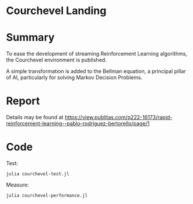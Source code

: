 # Courchevel Landing

# Summary
To ease the development of streaming Reinforcement Learning algorithms, the Courchevel environment is published.  

A simple transformation is added to the Bellman equation, a principal pillar of AI, particularly for solving Markov Decision Problems.

# Report
Details may be found at https://view.publitas.com/p222-16173/rapid-reinforcement-learning--pablo-rodriguez-bertorello/page/1

# Code
Test:
```
julia courchevel-test.jl 
```

Measure:
```
julia courchevel-performance.jl 
```

